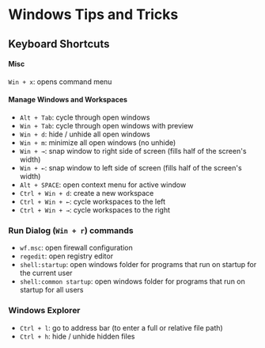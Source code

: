 # Windows Tips and Tricks

## Keyboard Shortcuts
#### Misc
`Win + x`: opens command menu

#### Manage Windows and Workspaces
- `Alt + Tab`: cycle through open windows
- `Win + Tab`: cycle through open windows with preview
- `Win + d`: hide / unhide all open windows
- `Win + m`: minimize all open windows (no unhide)
- `Win + →`: snap window to right side of screen (fills half of the screen's width)
- `Win + ←`: snap window to left side of screen (fills half of the screen's width)
- `Alt + SPACE`: open context menu for active window
- `Ctrl + Win + d`: create a new workspace
- `Ctrl + Win + ←`: cycle workspaces to the left
- `Ctrl + Win + →`: cycle workspaces to the right

### Run Dialog (`Win + r`) commands
- `wf.msc`: open firewall configuration
- `regedit`: open registry editor
- `shell:startup`: open windows folder for programs that run on startup for the current user
- `shell:common startup`: open windows folder for programs that run on startup for all users

### Windows Explorer
- `Ctrl + l`: go to address bar (to enter a full or relative file path)
- `Ctrl + h`: hide / unhide hidden files

